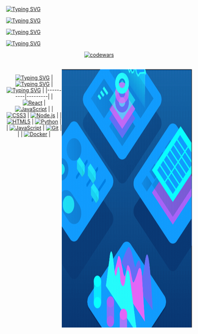   

[![Typing SVG](https://readme-typing-svg.herokuapp.com?font=Silkscreen&size=45&pause=1000&color=03CDF7&center=true&vCenter=true&random=false&width=1800&height=100&lines=+Hi%2C+i'm+Artyom%2C+a+junior+frontend+developer+%F0%9F%91%A8%E2%80%8D%F0%9F%92%BB+from+Russia+%F0%9F%87%B7%F0%9F%87%BA)](https://git.io/typing-svg)

[![Typing SVG](https://readme-typing-svg.herokuapp.com?font=Silkscreen&size=35&pause=1000&color=F709E6FF&center=true&vCenter=true&repeat=false&random=false&width=1500&height=50&lines=Connect+with+me)](https://git.io/typing-svg)

[![Typing SVG](https://readme-typing-svg.herokuapp.com?font=Silkscreen&size=35&pause=1000&color=F709E6FF&center=true&vCenter=true&repeat=false&random=false&width=1500&height=50&lines=mail:+mizukage12@yandex.ru)](https://git.io/typing-svg)

[![Typing SVG](https://readme-typing-svg.herokuapp.com?font=Silkscreen&size=35&pause=1000&color=F709E6FF&center=true&vCenter=true&repeat=false&random=false&width=1500&height=50&lines=telegram:+@Banana4brain)](https://git.io/typing-svg)

<!--🔭 I’m currently thinking about implementing a possible pet-project

🌱 I’m currently improving my skills at Algorithms,JS, React and Redux

⚡ Fun fact: If I see a clear goal, i will definitely achieve it"-->
<div align="center">
  
[![codewars](https://www.codewars.com/users/Anzen_Froud/badges/large)](https://www.codewars.com/users/Anzen_Froud)
</div>

<br/>  
</div> 
  <img src="https://github.com/AnzenFroud/AnzenFroud/blob/main/348fd50a7ecf60dbe406f00723ed52f4.gif" align="right" width="70%" height="700px">

  </div >
  <div align="center">

[![Typing SVG](https://readme-typing-svg.herokuapp.com?font=Silkscreen&size=25&pause=1000&color=03CDF7&center=true&vCenter=true&repeat=false&random=false&width=200&height=50&lines=my+skill+set)](https://git.io/typing-svg)
  | [![Typing SVG](https://readme-typing-svg.herokuapp.com?font=Silkscreen&size=15&pause=1000&color=03CDF7&center=true&vCenter=true&repeat=false&random=false&width=90&height=50&lines=Frontend)](https://git.io/typing-svg) | [![Typing SVG](https://readme-typing-svg.herokuapp.com?font=Silkscreen&size=15&pause=1000&color=03CDF7&center=true&vCenter=true&repeat=false&random=false&width=90&height=50&lines=Backend)](https://git.io/typing-svg)  |
  |----------|---------|
  | [![React](https://profilinator.rishav.dev/skills-assets/react-original-wordmark.svg)](https://reactjs.org/) | [![JavaScript](https://profilinator.rishav.dev/skills-assets/javascript-original.svg)](https://www.javascript.com/) |
  | [![CSS3](https://profilinator.rishav.dev/skills-assets/css3-original-wordmark.svg)](https://www.w3schools.com/css/) | [![Node.js](https://profilinator.rishav.dev/skills-assets/nodejs-original-wordmark.svg)](https://nodejs.org/) |
  | [![HTML5](https://profilinator.rishav.dev/skills-assets/html5-original-wordmark.svg)](https://en.wikipedia.org/wiki/HTML5) | [![Python](https://profilinator.rishav.dev/skills-assets/python-original.svg)](https://www.python.org/) |
  | [![JavaScript](https://profilinator.rishav.dev/skills-assets/javascript-original.svg)](https://www.javascript.com/) | [![Git](https://profilinator.rishav.dev/skills-assets/git-scm-icon.svg)](https://github.com/) |
  | | [![Docker](https://profilinator.rishav.dev/skills-assets/docker-original-wordmark.svg)](https://www.docker.com/) |
 </div>


<br/>  

 

<br/>  
</div>

<!--
<h2 align = "center"> Github Stats  </h2>
<img src="https://github-readme-stats.vercel.app/api?username=AnzenFroud&show_icons=true&count_private=true&hide_border=true" align="left" style="width: 100%" />  

<br/> 
-->
